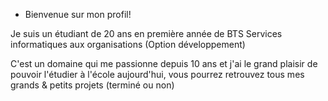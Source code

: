 - Bienvenue sur mon profil!

Je suis un étudiant de 20 ans en première année de BTS Services informatiques aux organisations (Option développement)

C'est un domaine qui me passionne depuis 10 ans et j'ai le grand plaisir de pouvoir l'étudier à l'école aujourd'hui, vous pourrez retrouvez tous mes grands & petits projets (terminé ou non)
